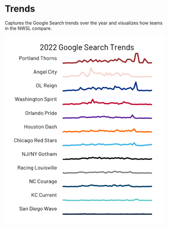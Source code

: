# Trends

Captures the Google Search trends over the year and visualizes how teams in the NWSL compare.

![2022 NWSL Trends](nwsl_2022_trends.png)